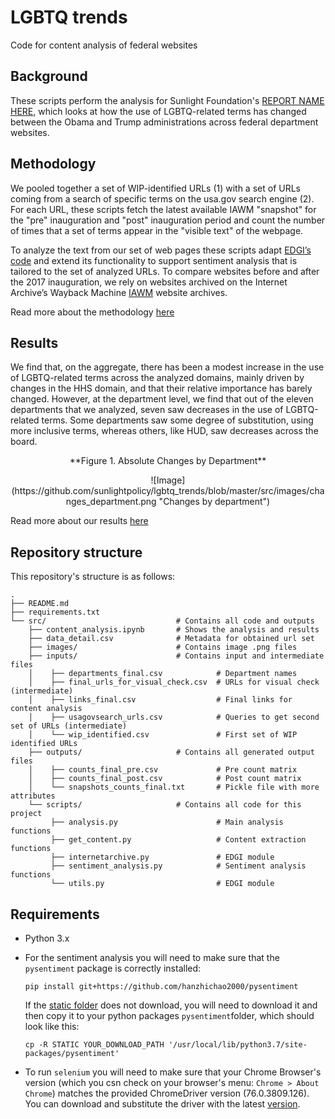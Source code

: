 # LGBTQ trends
Code for content analysis of federal websites

## Background
These scripts perform the analysis for Sunlight Foundation's [REPORT NAME HERE](https://linktoreport), which looks at how the use of LGBTQ-related terms has changed
between the Obama and Trump administrations across federal department websites.

## Methodology
We pooled together a set of WIP-identified URLs (1) with a set of URLs coming
from a search of specific terms on the usa.gov search engine (2).
For each URL, these scripts fetch the latest available IAWM "snapshot" for the "pre" inauguration and "post" inauguration period and count the number of times that a
set of terms appear in the "visible text" of the webpage.

To analyze the text from our set of web pages these scripts adapt [EDGI’s
code](https://github.com/ericnost/EDGI) and extend its functionality to
support sentiment analysis that is tailored to the set of analyzed URLs.
To compare websites before and after the 2017 inauguration, we rely
on websites archived on the Internet Archive’s Wayback Machine [IAWM](https://archive.org/web/) website archives.

Read more about the methodology [here](https://linktoreport)

## Results
We find that, on the aggregate, there has been a modest increase in the use of
LGBTQ-related terms across the analyzed domains, mainly driven by changes in the
HHS domain, and that their relative importance has barely changed. However, at
the department level, we find that out of the eleven departments that we
analyzed, seven saw decreases in the use of LGBTQ-related terms. Some
departments saw some degree of substitution, using more inclusive terms, whereas
others, like HUD, saw decreases across the board.
<div align="center">
**Figure 1. Absolute Changes by Department**
</div>
<p align="center">
  ![Image](https://github.com/sunlightpolicy/lgbtq_trends/blob/master/src/images/changes_department.png "Changes by department")
</p>


Read more about our results [here](https://linktoreport)

## Repository structure
This repository's structure is as follows:

```
.
├── README.md                         
├── requirements.txt                 
└── src/                             # Contains all code and outputs
    ├── content_analysis.ipynb       # Shows the analysis and results
    ├── data_detail.csv              # Metadata for obtained url set
    ├── images/                      # Contains image .png files
    ├── inputs/                      # Contains input and intermediate files
    │    ├── departments_final.csv            # Department names
    │    ├── final_urls_for_visual_check.csv  # URLs for visual check (intermediate)
    │    ├── links_final.csv                  # Final links for content analysis
    │    ├── usagovsearch_urls.csv            # Queries to get second set of URLs (intermediate)
    │    └── wip_identified.csv               # First set of WIP identified URLs     
    ├── outputs/                     # Contains all generated output files
    │    ├── counts_final_pre.csv             # Pre count matrix
    │    ├── counts_final_post.csv            # Post count matrix
    │    └── snapshots_counts_final.txt       # Pickle file with more attributes
    └── scripts/                     # Contains all code for this project
         ├── analysis.py                      # Main analysis functions
         ├── get_content.py                   # Content extraction functions
         ├── internetarchive.py               # EDGI module
         ├── sentiment_analysis.py            # Sentiment analysis functions
         └── utils.py                         # EDGI module
```

## Requirements
- Python 3.x
- For the sentiment analysis you will need to make sure that the `pysentiment`
package is correctly installed:

  `pip install git+https://github.com/hanzhichao2000/pysentiment`

  If the [static folder](https://github.com/hanzhichao2000/pysentiment/tree/master/pysentiment/static) does not download, you will need to download it and then
  copy it to your python packages `pysentiment`folder, which should look like this:

  `cp -R STATIC YOUR_DOWNLOAD_PATH '/usr/local/lib/python3.7/site-packages/pysentiment'`
- To run `selenium` you will need to make sure that your Chrome Browser's version (which you csn check on your browser's menu: `Chrome > About Chrome`) matches the provided ChromeDriver version (76.0.3809.126). You can download and substitute the driver with the latest [version](https://sites.google.com/a/chromium.org/chromedriver/downloads).
